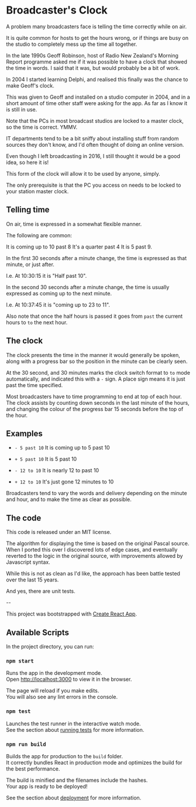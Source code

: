 # Broadcaster's Clock

A problem many broadcasters face is telling the time correctly while on air.

It is quite common for hosts to get the hours wrong, or if things are busy on the studio to completely mess up the time all together.

In the late 1990s Geoff Robinson, host of Radio New Zealand's Morning Report programme asked me if it was possible to have a clock that showed the time in words. I said that it was, but would probably be a bit of work.

In 2004 I started learning Delphi, and realised this finally was the chance to make Geoff's clock.

This was given to Geoff and installed on a studio computer in 2004, and in a short amount of time other staff were asking for the app. As far as I know it is still in use.

Note that the PCs in most broadcast studios are locked to a master clock, so the time is correct. YMMV.

IT departments tend to be a bit sniffy about installing stuff from random sources they don't know, and I'd often thought of doing an online version.

Even though I left broadcasting in 2016, I still thought it would be a good idea, so here it is!

This form of the clock will allow it to be used by anyone, simply.

The only prerequisite is that the PC you access on needs to be locked to your station master clock.

## Telling time

On air, time is expressed in a somewhat flexible manner.

The following are common:

It is coming up to 10 past 8
It's a quarter past 4
It is 5 past 9.

In the first 30 seconds after a minute change, the time is expressed as that minute, or just after.

I.e. At 10:30:15 it is "Half past 10".

In the second 30 seconds after a minute change, the time is usually expressed as coming up to the next minute.

I.e. At 10:37:45 it is "coming up to 23 to 11".

Also note that once the half hours is passed it goes from `past` the current hours to `to` the next hour.

## The clock

The clock presents the time in the manner it would generally be spoken, along with a progress bar so the position in the minute can be clearly seen.

At the 30 second, and 30 minutes marks the clock switch format to `to` mode automatically, and indicated this with a `-` sign. A place sign means it is just past the time specified.

Most broadcasters have to time programming to end at top of each hour. The clock assists by counting down seconds in the last minute of the hours, and changing the colour of the progress bar 15 seconds before the top of the hour.

## Examples

- `- 5 past 10` It is coming up to 5 past 10
- `+ 5 past 10` It is 5 past 10

- `- 12 to 10` It is nearly 12 to past 10
- `+ 12 to 10` It's just gone 12 minutes to 10

Broadcasters tend to vary the words and delivery depending on the minute and hour, and to make the time as clear as possible.


## The code

This code is released under an MIT license.

The algorithm for displaying the time is based on the original Pascal source. When I ported this over I discovered lots of edge cases, and eventually reverted to the logic in the original source, with improvements allowed by Javascript syntax.

While this is not as clean as I'd like, the approach has been battle tested over the last 15 years.

And yes, there are unit tests.

--

This project was bootstrapped with [Create React App](https://github.com/facebook/create-react-app).

## Available Scripts

In the project directory, you can run:

### `npm start`

Runs the app in the development mode.<br>
Open [http://localhost:3000](http://localhost:3000) to view it in the browser.

The page will reload if you make edits.<br>
You will also see any lint errors in the console.

### `npm test`

Launches the test runner in the interactive watch mode.<br>
See the section about [running tests](https://facebook.github.io/create-react-app/docs/running-tests) for more information.

### `npm run build`

Builds the app for production to the `build` folder.<br>
It correctly bundles React in production mode and optimizes the build for the best performance.

The build is minified and the filenames include the hashes.<br>
Your app is ready to be deployed!

See the section about [deployment](https://facebook.github.io/create-react-app/docs/deployment) for more information.

